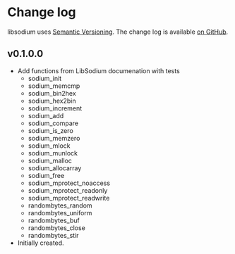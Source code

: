 Change log
==========

libsodium uses [Semantic Versioning][1].
The change log is available [on GitHub][2].

[1]: http://semver.org/spec/v2.0.0.html
[2]: https://github.com/dmp1ce/haskell-libsodium/releases

## v0.1.0.0

* Add functions from LibSodium documenation with tests
  * sodium_init
  * sodium_memcmp
  * sodium_bin2hex
  * sodium_hex2bin
  * sodium_increment
  * sodium_add
  * sodium_compare
  * sodium_is_zero
  * sodium_memzero
  * sodium_mlock
  * sodium_munlock
  * sodium_malloc
  * sodium_allocarray
  * sodium_free
  * sodium_mprotect_noaccess
  * sodium_mprotect_readonly
  * sodium_mprotect_readwrite
  * randombytes_random
  * randombytes_uniform
  * randombytes_buf
  * randombytes_close
  * randombytes_stir
* Initially created.

